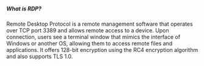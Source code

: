 ##### ***What is RDP?*** 
Remote Desktop Protocol is a remote management software that operates over TCP port 3389 and allows remote access to a device. Upon connection, users see a terminal window that mimics the interface of Windows or another OS, allowing them to access remote files and applications. It offers 128-bit encryption using the RC4 encryption algorithm and also supports TLS 1.0.